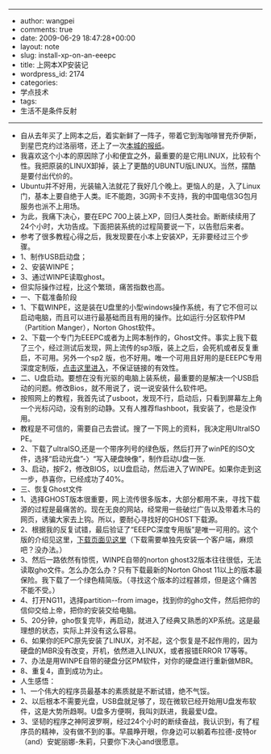 - --
- author: wangpei
- comments: true
- date: 2009-06-29 18:47:28+00:00
- layout: note
- slug: install-xp-on-an-eeepc
- title: 上网本XP安装记
- wordpress_id: 2174
- categories:
- 学点技术
- tags:
- 生活不是条件反射
- --
- 自从去年买了上网本之后，着实新鲜了一阵子，带着它到淘咖啡冒充乔伊斯，到星巴克约过洛丽塔，还上了一次[本城的报纸](http://www.baibanbao.net/?p=1826)。
- 我喜欢这个小本的原因除了小和便宜之外，最重要的是它用LINUX，比较有个性。我把原装的LINUX卸掉，装上了更酷的UBUNTU版LINUX。当然，摆酷是要付出代价的。
- Ubuntu并不好用，光装输入法就花了我好几个晚上。更恼人的是，入了Linux门，基本上要自绝于人类。IE不能跑，3G网卡不支持，我的中国电信3G包月服务也派不上用场。
- 为此，我痛下决心，要在EPC 700上装上XP，回归人类社会。断断续续用了24个小时，大功告成。下面把装系统的过程简要说一下，以告慰后来者。
- 参考了很多教程心得之后，我发现要在小本上安装XP，无非要经过三个步骤。
- 1、制作USB启动盘；
- 2、安装WINPE；
- 3、通过WINPE读取ghost。
- 但实际操作过程，比这个繁琐，痛苦指数也高。
- 一、下载准备阶段
- 1、下载WINPE，这是装在U盘里的小型windows操作系统，有了它不但可以启动电脑，而且可以进行最基础而且有用的操作。比如运行:分区软件PM（Partition Manger），Norton Ghost软件。
- 2、下载一个专门为EEEPC或者为上网本制作的，Ghost文件。事实上我下载了三个，经过测试后发现，网上流传的sp3版，装上之后，会死机或者反复重启，不可用。另外一个sp2 版，也不好用。唯一个可用且好用的是EEEPC专用深度定制版，[点击这里进入](http://bbs.eeefan.com/viewthread.php?tid=1825&page=1&extra=page%3D3%26amp%3Bfilter%3Dtype%26amp%3Btypeid%3D1)，不保证链接的有效性。
- 二、U盘启动。要想在没有光驱的电脑上装系统，最重要的是解决一个USB启动的问题。修改Bios，就不用说了，说一说安装什么软件吧。
- 按照网上的教程，我首先试了usboot，发现不行，启动后，只看到屏幕左上角一个光标闪动，没有别的动静。又有人推荐flashboot，我安装了，也是没作用。
- 教程是不可信的，需要自己去尝试。搜了一下网上的资料，我决定用UltraISO PE。
- 2、下载了ultraISO,还是一个带序列号的绿色版，然后打开了winPE的ISO文件，选择“启动光盘”-〉“写入硬盘映像”，制作启动U盘一张.
- 3、启动，按F2，修改BIOS，以U盘启动，然后进入了WINPE。如果你走到这一步，恭喜你，已经成功了40%。
- 三、恢复Ghost文件
- 1、选择GHOST版本很重要，网上流传很多版本，大部分都用不来，寻找下载源的过程是最痛苦的。现在无良的网站，经常用一些破烂广告以及带着木马的网页，诱骗大家去上钩。所以，要耐心寻找好的GHOST下载源。
- 2、根据我的反复试错，最后验证了“EEEPC深度专用版”是唯一可用的。这个版的介绍见这里，[下载页面见这里](http://www.rayfile.com/files/2bde84b8-b28c-11dc-9cd5-0014221f3995/)（下载需要单独先安装一个客户端，麻烦吧？没办法。）
- 3、然后一路依然有惊慌，WINPE自带的norton ghost32版本往往很低，无法读取gho文件。怎么办怎么办？只有下载最新的Norton Ghost 11以上的版本最保险。我下载了一个绿色精简版。（寻找这个版本的过程甚烦，但是这个痛苦不能不受。）
- 4、打开NG11，选择partition--from image，找到你的gho文件，然后把你的信仰交给上帝，把你的安装交给电脑。
- 5、20分钟，gho恢复完毕，再启动，就进入了经典又熟悉的XP系统。这是最理想的状态，实际上并没有这么容易。
- 6、如果你的EPC原先安装了LINUX，对不起，这个恢复是不起作用的，因为硬盘的MBR没有改变，开机，依然进入LINUX，或者报错ERROR 17等等。
- 7、办法是用WINPE自带的硬盘分区PM软件，对你的硬盘进行重新做MBR。
- 8、重复4，直到成功为止。
- 人生感悟：
- 1、一个伟大的程序员最基本的素质就是不断试错，绝不气馁。
- 2、以后根本不需要光盘，USB盘就足够了，现在微软已经开始用U盘发布软件，这是大势所趋啊。U盘多方便啊，我叫刘跃进，我最爱U盘。
- 3、坚韧的程序之神阿波罗啊，经过24个小时的断续奋战，我认识到，有了程序员的精神，没有做不到的事。早晨睁开眼，你身边可以躺着布拉德-皮特or（and）安妮丽娜-朱莉，只要你下决心and很愿意。
